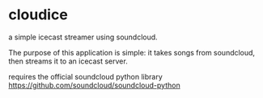 cloudice
========

a simple icecast streamer using soundcloud.

The purpose of this application is simple: it takes songs from soundcloud, then streams it to an icecast server.

requires the official soundcloud python library https://github.com/soundcloud/soundcloud-python
